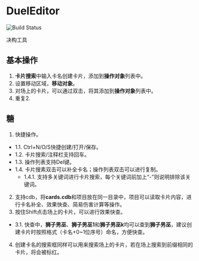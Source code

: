 # DuelEditor

![Build Status](https://github.com/Wind2009-Louse/DuelEditor/actions/workflows/main.yml/badge.svg)

决构工具

## 基本操作

1. **卡片搜索**中输入卡名创建卡片，添加到**操作对象**列表中。
2. 设置移动区域，**移动对象**。
3. 对场上的卡片，可以通过双击，将其添加到**操作对象**列表中。
4. 重复2. 

## 糖

1. 快捷操作。
- 1.1. Ctrl+N/O/S快捷创建/打开/保存。
- 1.2. 卡片搜索/注释栏支持回车。
- 1.3. 操作列表支持Del键。
- 1.4. 卡片搜素双击可以补全卡名；操作列表双击可以进行复制。
  - 1.4.1. 支持多关键词进行卡片搜索，每个关键词前加上“-”则说明排除该关键词。
2. 支持cdb，将**cards.cdb**和项目放在同一目录中，项目可以读取卡片内容，进行卡名补全、效果快查、简易伤害计算等操作。
3. 按住Shift点击场上的卡片，可以进行效果快查。
- 3.1. 快查中，**狮子男巫**、**狮子男巫1**和**狮子男巫k**均可以查到**狮子男巫**，建议创建卡片时按照格式（卡名+0~1位序号）命名，方便快查。
4. 创建卡名的搜索框同样可以用来搜索场上的卡片，若在场上搜索到前缀相同的卡片，将会被标红。